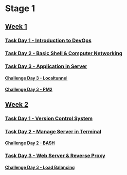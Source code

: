 # Stage 1
## [Week 1](https://github.com/wilsonakbar/devops18-dumbways-WilsonAkbar/tree/ea547f92ad9789719377fdfb302e1e45c3bf4ad0/Stage%201/Week%201)
### [Task Day 1 - Introduction to DevOps](https://github.com/wilsonakbar/devops18-dumbways-WilsonAkbar/blob/5c8ea539c58547d17122e86a361453a38b0e60c6/Stage%201/Week%201/Day%201/README.md)
### [Task Day 2 - Basic Shell & Computer Networking](https://github.com/wilsonakbar/devops18-dumbways-WilsonAkbar/blob/5c8ea539c58547d17122e86a361453a38b0e60c6/Stage%201/Week%201/Day%202/README.md)
### [Task Day 3 - Application in Server](https://github.com/wilsonakbar/devops18-dumbways-WilsonAkbar/blob/d9a9408dc7891c3770b84ac4f4cd96c1b8a8ede3/Stage%201/Week%201/Day%203/README.md)
#### [Challenge Day 3 - Localtunnel](https://github.com/wilsonakbar/devops18-dumbways-WilsonAkbar/blob/d9a9408dc7891c3770b84ac4f4cd96c1b8a8ede3/Stage%201/Week%201/Day%203/LOCALTUNNEL.md)
#### [Challenge Day 3 - PM2](https://github.com/wilsonakbar/devops18-dumbways-WilsonAkbar/blob/d9a9408dc7891c3770b84ac4f4cd96c1b8a8ede3/Stage%201/Week%201/Day%203/PM2.md)
## [Week 2](https://github.com/wilsonakbar/devops18-dumbways-WilsonAkbar/tree/0929e843dc127a544949e1213dc32b5709ede0d7/Stage%201/Week%202)
### [Task Day 1 - Version Control System](https://github.com/wilsonakbar/devops18-dumbways-WilsonAkbar/blob/0929e843dc127a544949e1213dc32b5709ede0d7/Stage%201/Week%202/Day%201/README.md)
### [Task Day 2 - Manage Server in Terminal](https://github.com/wilsonakbar/devops18-dumbways-WilsonAkbar/blob/0929e843dc127a544949e1213dc32b5709ede0d7/Stage%201/Week%202/Day%202/README.md)
#### [Challenge Day 2 - BASH](https://github.com/wilsonakbar/devops18-dumbways-WilsonAkbar/blob/0929e843dc127a544949e1213dc32b5709ede0d7/Stage%201/Week%202/Day%202/BASH.md)
### [Task Day 3 - Web Server & Reverse Proxy](https://github.com/wilsonakbar/devops18-dumbways-WilsonAkbar/blob/89c6d3a2b723c3bab60a76dfca0ceb0c9b7e0458/Stage%201/Week%202/Day%203/README.md)
#### [Challenge Day 3 - Load Balancing ](https://github.com/wilsonakbar/devops18-dumbways-WilsonAkbar/blob/89c6d3a2b723c3bab60a76dfca0ceb0c9b7e0458/Stage%201/Week%202/Day%203/Load_Balancing.md)

